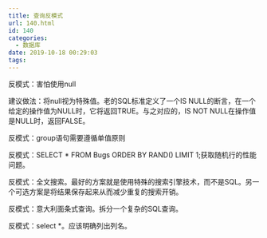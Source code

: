 ```yaml
---
title: 查询反模式
url: 140.html
id: 140
categories:
  - 数据库
date: 2019-10-18 00:29:03
tags:
---
```


反模式：害怕使用null

建议做法：将null视为特殊值。老的SQL标准定义了一个IS NULL的断言，在一个给定的操作值为NULL时，它将返回TRUE。与之对应的，IS NOT NULL在操作值是NULL时，返回FALSE。

反模式：group语句需要遵循单值原则

反模式：SELECT * FROM Bugs ORDER BY RAND() LIMIT 1;获取随机行的性能问题。  

反模式：全文搜索。最好的方案就是使用特殊的搜索引擎技术，而不是SQL。另一个可选方案是将结果保存起来从而减少重复的搜索开销。

反模式：意大利面条式查询。拆分一个复杂的SQL查询。

反模式：select *。应该明确列出列名。